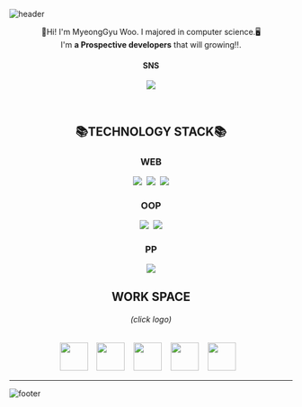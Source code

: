 ![header](https://capsule-render.vercel.app/api?type=waving&color=9BC3FF&height=250&section=header&text=Myeong%20Code&fontSize=60&animation=fadeIn&fontColor=FFFFFF)
<p align="center">
  🙌Hi! I'm MyeongGyu Woo. I majored in computer science.🖥</br> 
  I'm <strong>a Prospective developers</strong> that will growing‼.
</p>
<h4 align="center">SNS</h4>
<p align="center"><a href="https://www.instagram.com/woo__m_98/"><img src="https://img.shields.io/badge/Instagram-E4405F?style=flat-square&logo=Instagram&logoColor=white"/></a>
</p>
</br>
<h2 align="center">📚TECHNOLOGY STACK📚</h2>

<h3 align="center">WEB</h3>
<p align="center"><img src="https://img.shields.io/badge/HTML5-E34F26?style=flat-square&logo=Html5&logoColor=white"/>&nbsp <img src="https://img.shields.io/badge/CSS3-1572B6?style=flat-square&logo=Css3&logoColor=white"/>&nbsp <img src="https://img.shields.io/badge/JavaScript-F7DF1E?style=flat-square&logo=JavaScript&logoColor=black"/></p>


<h3 align="center">OOP</h3>
<p align="center"><img src="https://img.shields.io/badge/Java-007396C?style=flat-square&logo=Java&logoColor=white"/>&nbsp <img src="https://img.shields.io/badge/C++-00599C?style=flat-square&logo=C%2B%2B&logoColor=white"/> </p>


<h3 align="center">PP</h3>
<p align="center"><img src="https://img.shields.io/badge/C-A8B9CC?style=flat-square&logo=C&logoColor=black"/> </p>
<h2 align="center">WORK SPACE</h2>
<h6 align="center">(click logo)</h6>
<p align="center">
  <a href="https://github.com/myeongcode/webProgramming"><img src="https://user-images.githubusercontent.com/67165016/138144685-7efc9b54-5acb-4d8c-93c7-96928bcac6d5.png" width="50px"/></a>&nbsp&nbsp&nbsp
  <a href="https://github.com/myeongcode/webProgramming"><img src="https://user-images.githubusercontent.com/67165016/138144713-aa2a3ce7-db89-45d9-9f97-1382a80eae20.png" width="50px"/></a>&nbsp&nbsp&nbsp
  <a href="https://github.com/myeongcode/grab-market-project"><img src="https://user-images.githubusercontent.com/67165016/138146049-a0ccdfd1-e075-413e-93e3-65b638c35f86.png" width="50px"/></a>&nbsp&nbsp&nbsp
  <a href="https://github.com/myeongcode/Algorithm_basic"><img src="https://user-images.githubusercontent.com/67165016/138146061-f227be95-12d4-41ec-b60e-2bf538eb512c.png" width="50px"/></a>&nbsp&nbsp&nbsp
  <a href="https://github.com/myeongcode/tensorflow"><img src="https://user-images.githubusercontent.com/67165016/138146066-29642af6-2db7-4f54-b8e3-51490c690980.png" width="50px"/></a>&nbsp&nbsp&nbsp
</p>

***




![footer](https://capsule-render.vercel.app/api?type=waving&color=9BC3FF&height=100&section=footer)

<!--
**myeongcode/myeongcode** is a ✨ _special_ ✨ repository because its `README.md` (this file) appears on your GitHub profile.
https://capsule-render.vercel.app/api?
Here are some ideas to get you started:

배지 및 로고 생성코드 form
<img src="https://img.shields.io/badge/<LABEL>-<MESSAGE>-<COLOR>">

-->

